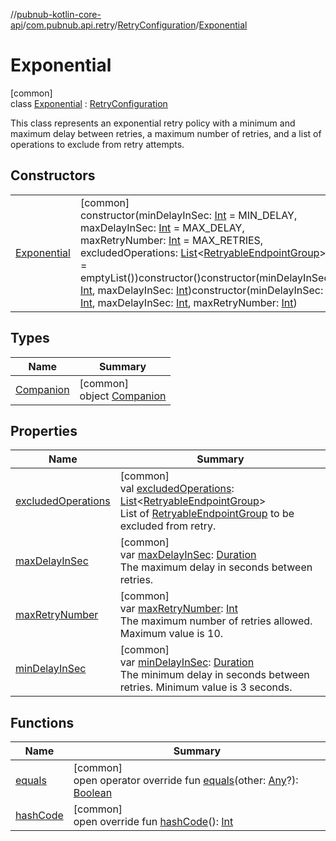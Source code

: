 //[pubnub-kotlin-core-api](../../../../index.md)/[com.pubnub.api.retry](../../index.md)/[RetryConfiguration](../index.md)/[Exponential](index.md)

# Exponential

[common]\
class [Exponential](index.md) : [RetryConfiguration](../index.md)

This class represents an exponential retry policy with a minimum and maximum delay between retries, a maximum number of retries, and a list of operations to exclude from retry attempts.

## Constructors

| | |
|---|---|
| [Exponential](-exponential.md) | [common]<br>constructor(minDelayInSec: [Int](https://kotlinlang.org/api/core/kotlin-stdlib/kotlin/-int/index.html) = MIN_DELAY, maxDelayInSec: [Int](https://kotlinlang.org/api/core/kotlin-stdlib/kotlin/-int/index.html) = MAX_DELAY, maxRetryNumber: [Int](https://kotlinlang.org/api/core/kotlin-stdlib/kotlin/-int/index.html) = MAX_RETRIES, excludedOperations: [List](https://kotlinlang.org/api/core/kotlin-stdlib/kotlin.collections/-list/index.html)&lt;[RetryableEndpointGroup](../../-retryable-endpoint-group/index.md)&gt; = emptyList())constructor()constructor(minDelayInSec: [Int](https://kotlinlang.org/api/core/kotlin-stdlib/kotlin/-int/index.html), maxDelayInSec: [Int](https://kotlinlang.org/api/core/kotlin-stdlib/kotlin/-int/index.html))constructor(minDelayInSec: [Int](https://kotlinlang.org/api/core/kotlin-stdlib/kotlin/-int/index.html), maxDelayInSec: [Int](https://kotlinlang.org/api/core/kotlin-stdlib/kotlin/-int/index.html), maxRetryNumber: [Int](https://kotlinlang.org/api/core/kotlin-stdlib/kotlin/-int/index.html)) |

## Types

| Name | Summary |
|---|---|
| [Companion](-companion/index.md) | [common]<br>object [Companion](-companion/index.md) |

## Properties

| Name | Summary |
|---|---|
| [excludedOperations](excluded-operations.md) | [common]<br>val [excludedOperations](excluded-operations.md): [List](https://kotlinlang.org/api/core/kotlin-stdlib/kotlin.collections/-list/index.html)&lt;[RetryableEndpointGroup](../../-retryable-endpoint-group/index.md)&gt;<br>List of [RetryableEndpointGroup](../../-retryable-endpoint-group/index.md) to be excluded from retry. |
| [maxDelayInSec](max-delay-in-sec.md) | [common]<br>var [maxDelayInSec](max-delay-in-sec.md): [Duration](https://kotlinlang.org/api/core/kotlin-stdlib/kotlin.time/-duration/index.html)<br>The maximum delay in seconds between retries. |
| [maxRetryNumber](max-retry-number.md) | [common]<br>var [maxRetryNumber](max-retry-number.md): [Int](https://kotlinlang.org/api/core/kotlin-stdlib/kotlin/-int/index.html)<br>The maximum number of retries allowed. Maximum value is 10. |
| [minDelayInSec](min-delay-in-sec.md) | [common]<br>var [minDelayInSec](min-delay-in-sec.md): [Duration](https://kotlinlang.org/api/core/kotlin-stdlib/kotlin.time/-duration/index.html)<br>The minimum delay in seconds between retries. Minimum value is 3 seconds. |

## Functions

| Name | Summary |
|---|---|
| [equals](equals.md) | [common]<br>open operator override fun [equals](equals.md)(other: [Any](https://kotlinlang.org/api/core/kotlin-stdlib/kotlin/-any/index.html)?): [Boolean](https://kotlinlang.org/api/core/kotlin-stdlib/kotlin/-boolean/index.html) |
| [hashCode](hash-code.md) | [common]<br>open override fun [hashCode](hash-code.md)(): [Int](https://kotlinlang.org/api/core/kotlin-stdlib/kotlin/-int/index.html) |
